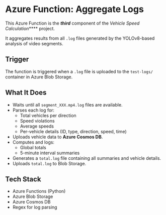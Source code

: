 # Azure Function: Aggregate Logs

This Azure Function is the **_third_** component of the _Vehicle Speed Calculation_**** project.  

It aggregates results from all `.log` files generated by the YOLOv8-based analysis of video segments.

## Trigger
The function is triggered when a `.log` file is uploaded to the `test-logs/` container in Azure Blob Storage.

## What It Does
- Waits until all `segment_XXX.mp4.log` files are available.
- Parses each log for:
  - Total vehicles per direction
  - Speed violations
  - Average speeds
  - Per-vehicle details (ID, type, direction, speed, time)
- Uploads vehicle data to **Azure Cosmos DB**.
- Computes and logs:
  - Global totals
  - 5-minute interval summaries
- Generates a `total.log` file containing all summaries and vehicle details.
- Uploads `total.log` to Blob Storage.

## Tech Stack
- Azure Functions (Python)
- Azure Blob Storage
- Azure Cosmos DB
- Regex for log parsing
